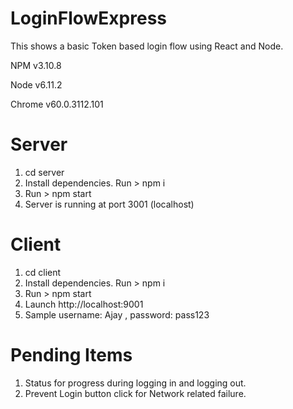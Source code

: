# LoginFlowExpress
This shows a basic Token based login flow using React and Node.
 
 NPM v3.10.8
 
 Node v6.11.2
 
 Chrome v60.0.3112.101

# Server
1. cd server
2. Install dependencies. Run > npm i
3. Run > npm start
4. Server is running at port 3001 (localhost)

# Client
1. cd client
2. Install dependencies. Run > npm i
3. Run > npm start
4. Launch http://localhost:9001
5. Sample username: Ajay ,  password: pass123

# Pending Items
1. Status for progress during logging in and logging out.
2. Prevent Login button click for Network related failure.

